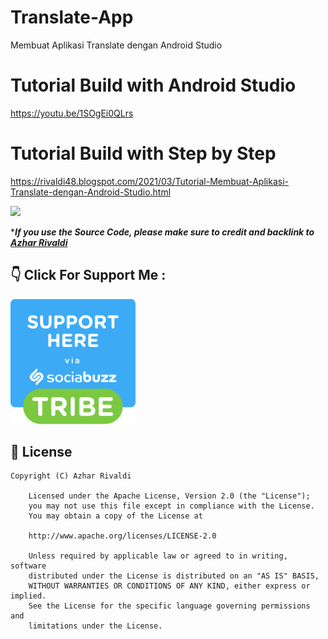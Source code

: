 # Translate-App
Membuat Aplikasi Translate dengan Android Studio

# Tutorial Build with Android Studio
https://youtu.be/1SOgEi0QLrs

# Tutorial Build with Step by Step
https://rivaldi48.blogspot.com/2021/03/Tutorial-Membuat-Aplikasi-Translate-dengan-Android-Studio.html

<img src="https://1.bp.blogspot.com/-UDDqpKg7rgU/YD2-kJp5uOI/AAAAAAAAHxA/RDxZyYSrvPM2dCRFqIIKr1SwTHl5XJeoQCLcBGAsYHQ/s1280/Tutorial%2BMembuat%2BAplikasi%2BTranslate%2Bdengan%2BAndroid%2BStudio.png" data-canonical-src="https://1.bp.blogspot.com/-UDDqpKg7rgU/YD2-kJp5uOI/AAAAAAAAHxA/RDxZyYSrvPM2dCRFqIIKr1SwTHl5XJeoQCLcBGAsYHQ/s1280/Tutorial%2BMembuat%2BAplikasi%2BTranslate%2Bdengan%2BAndroid%2BStudio.png" style="max-width:100%;">

****If you use the Source Code, please make sure to credit and backlink to [Azhar Rivaldi](https://rivaldi48.blogspot.com/)***

## 👇 Click For Support Me :
<a href="https://sociabuzz.com/azharrvldi_/donate"> 
<img src="https://github.com/AzharRivaldi/AzharRivaldi/blob/master/Support%20Here.png" width="200" height="200"></a>

## 📄 License

```
Copyright (C) Azhar Rivaldi

    Licensed under the Apache License, Version 2.0 (the "License");
    you may not use this file except in compliance with the License.
    You may obtain a copy of the License at

    http://www.apache.org/licenses/LICENSE-2.0

    Unless required by applicable law or agreed to in writing, software
    distributed under the License is distributed on an "AS IS" BASIS,
    WITHOUT WARRANTIES OR CONDITIONS OF ANY KIND, either express or implied.
    See the License for the specific language governing permissions and
    limitations under the License.

```
